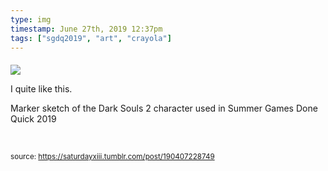 ```yaml
---
type: img
timestamp: June 27th, 2019 12:37pm
tags: ["sgdq2019", "art", "crayola"]
---
```

####
<img src="https://saturdayxiii.github.io/media/190407228749.jpg"/>
                                                                                          
I quite like this.


Marker sketch of the Dark Souls 2 character used in Summer Games Done Quick 2019

<br/>
 
                                    
                
                
                
                
                                
<small>source: https://saturdayxiii.tumblr.com/post/190407228749</small>
